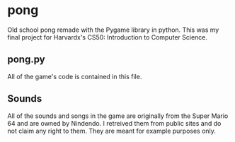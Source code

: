 # pong
Old school pong remade with the Pygame library in python. This was my final project for Harvardx's CS50: Introduction to Computer Science. 

## pong.py
All of the game's code is contained in this file. 

## Sounds
All of the sounds and songs in the game are originally from the Super Mario 64 and are owned by Nindendo. I retreived them from public sites and do not claim any right to them. They are meant for example purposes only.
